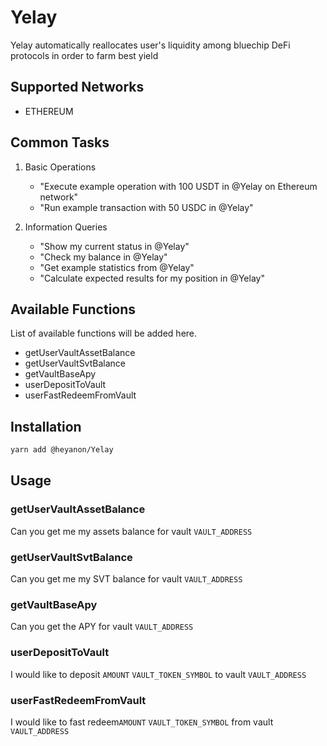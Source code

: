 # Yelay

Yelay automatically reallocates user's liquidity among bluechip DeFi protocols in order to farm best yield

## Supported Networks

- ETHEREUM

## Common Tasks

1. Basic Operations
   - "Execute example operation with 100 USDT in @Yelay on Ethereum network"
   - "Run example transaction with 50 USDC in @Yelay"

2. Information Queries
   - "Show my current status in @Yelay"
   - "Check my balance in @Yelay"
   - "Get example statistics from @Yelay"
   - "Calculate expected results for my position in @Yelay"


## Available Functions

List of available functions will be added here.

- getUserVaultAssetBalance
- getUserVaultSvtBalance
- getVaultBaseApy
- userDepositToVault
- userFastRedeemFromVault

## Installation

```bash
yarn add @heyanon/Yelay
```

## Usage

### getUserVaultAssetBalance
Can you get me my assets balance for vault `VAULT_ADDRESS`

### getUserVaultSvtBalance
Can you get me my SVT balance for vault `VAULT_ADDRESS`

### getVaultBaseApy
Can you get the APY for vault `VAULT_ADDRESS`

### userDepositToVault
I would like to deposit `AMOUNT` `VAULT_TOKEN_SYMBOL` to vault `VAULT_ADDRESS`

### userFastRedeemFromVault
I would like to fast redeem`AMOUNT` `VAULT_TOKEN_SYMBOL` from vault `VAULT_ADDRESS`

